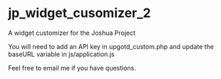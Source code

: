 # jp_widget_cusomizer_2
A widget customizer for the Joshua Project

You will need to add an API key in upgotd_custom.php and update the baseURL variable in js/application.js

Feel free to email me if you have questions.
